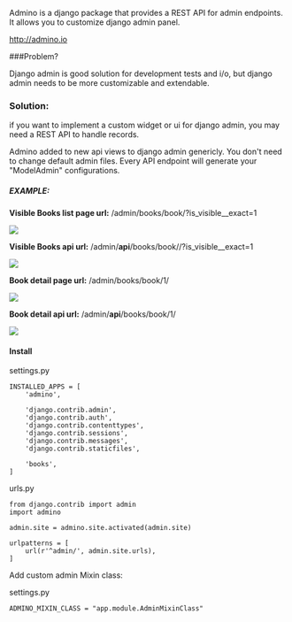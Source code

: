 Admino is a django package that provides a REST API for admin endpoints. It allows you to customize django admin panel.

http://admino.io


###Problem?

Django admin is good solution for development tests and i/o, but django admin needs to be more customizable and extendable. 

### Solution:

if you want to implement a custom widget or ui for django admin, you may need a REST API to handle records.

Admino added to new api views to django admin genericly. You don't need to change default admin files. 
Every API endpoint will generate your "ModelAdmin" configurations.

##### EXAMPLE:

**Visible Books list page url:** /admin/books/book/?is_visible__exact=1

![](http://oi67.tinypic.com/2dqkfbs.jpg)

**Visible Books api url:** /admin/**api**/books/book//?is_visible__exact=1

![](http://oi65.tinypic.com/2nu3779.jpg)


**Book detail page url:** /admin/books/book/1/

![](http://oi66.tinypic.com/4jx4d0.jpg)


**Book detail api url:** /admin/**api**/books/book/1/

![](http://oi65.tinypic.com/9jisus.jpg)

#### Install

settings.py
    
    INSTALLED_APPS = [
        'admino',
    
        'django.contrib.admin',
        'django.contrib.auth',
        'django.contrib.contenttypes',
        'django.contrib.sessions',
        'django.contrib.messages',
        'django.contrib.staticfiles',
    
        'books',
    ]

urls.py
    
    from django.contrib import admin
    import admino
    
    admin.site = admino.site.activated(admin.site)
    
    urlpatterns = [
        url(r'^admin/', admin.site.urls),
    ]


Add custom admin Mixin class:

settings.py

    ADMINO_MIXIN_CLASS = "app.module.AdminMixinClass"
    
